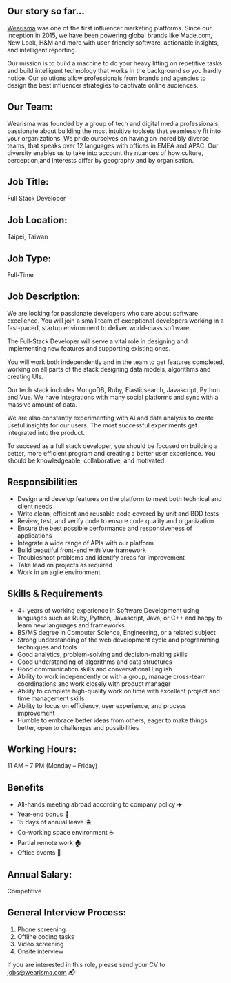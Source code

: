 
## Our story so far... 

[Wearisma](https://www.wearisma.com/) was one of the first influencer marketing platforms. Since our inception in 2015, we have been powering global brands like Made.com, New Look, H&M and more with user-friendly software, actionable insights, and intelligent reporting. 

Our mission is to build a machine to do your heavy lifting on repetitive tasks and build intelligent technology that works in the background so you hardly notice. Our solutions allow professionals from brands and agencies to design the best influencer strategies to captivate online audiences.

## Our Team:

Wearisma was founded by a group of tech and digital media professionals, passionate about building the most intuitive toolsets that seamlessly fit into your organizations. We pride ourselves on having an incredibly diverse teams, that speaks over 12 languages with offices in EMEA and APAC. Our diversity enables us to take into account the nuances of how culture, perception,and interests differ by geography and by organisation. 

## Job Title: 
Full Stack Developer

## Job Location: 
Taipei, Taiwan

## Job Type: 
Full-Time

## Job Description: 
We are looking for passionate developers who care about software excellence. You will join a small team of exceptional developers working in a fast-paced, startup environment to deliver world-class software.

The Full-Stack Developer will serve a vital role in designing and implementing new features and supporting existing ones.

You will work both independently and in the team to get features completed, working on all parts of the stack designing data models, algorithms and creating UIs.

Our tech stack includes MongoDB, Ruby, Elasticsearch, Javascript, Python and Vue. We have integrations with many social platforms and sync with a massive amount of data.

We are also constantly experimenting with AI and data analysis to create useful insights for our users. The most successful experiments get integrated into the product.

To succeed as a full stack developer, you should be focused on building a better, more efficient program and creating a better user experience. You should be knowledgeable, collaborative, and motivated.

## Responsibilities

- Design and develop features on the platform to meet both technical and client needs
- Write clean, efficient and reusable code covered by unit and BDD tests
- Review, test, and verify code to ensure code quality and organization
- Ensure the best possible performance and responsiveness of applications
- Integrate a wide range of APIs with our platform
- Build beautiful front-end with Vue framework
- Troubleshoot problems and identify areas for improvement
- Take lead on projects as required
- Work in an agile environment

## Skills & Requirements

- 4+ years of working experience in Software Development using languages such as Ruby, Python, Javascript, Java, or C++ and happy to learn new languages and frameworks
- BS/MS degree in Computer Science, Engineering, or a related subject
- Strong understanding of the web development cycle and programming techniques and tools
- Good analytics, problem-solving and decision-making skills
- Good understanding of algorithms and data structures
- Good communication skills and conversational English
- Ability to work independently or with a group, manage cross-team coordinations and work closely with product manager
- Ability to complete high-quality work on time with excellent project and time management skills
- Ability to focus on efficiency, user experience, and process improvement
- Humble to embrace better ideas from others, eager to make things better, open to challenges and possibilities

## Working Hours: 

11 AM – 7 PM (Monday – Friday)

## Benefits

- All-hands meeting abroad according to company policy ✈️
- Year-end bonus 🧨
- 15 days of annual leave 🏝
- Co-working space environment ☕️
- Partial remote work 🏠
- Office events 🍕

## Annual Salary: 
Competitive

## General Interview Process:
1. Phone screening
2. Offline coding tasks
3. Video screening
4. Onsite interview

If you are interested in this role, please send your CV to jobs@wearisma.com 📬
